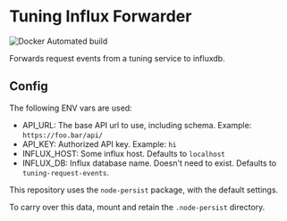 # Tuning Influx Forwarder

![Docker Automated build](https://img.shields.io/docker/automated/maloneweb/tuning-analytics-influxdb.svg)

Forwards request events from a tuning service to influxdb.

## Config

The following ENV vars are used:

- API_URL: The base API url to use, including schema. Example: `https://foo.bar/api/`
- API_KEY: Authorized API key. Example: `hi`
- INFLUX_HOST: Some influx host. Defaults to `localhost`
- INFLUX_DB: Influx database name. Doesn't need to exist. Defaults to `tuning-request-events`.

This repository uses the `node-persist` package, with the default settings.

To carry over this data, mount and retain the `.node-persist` directory.
